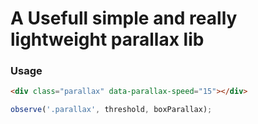 # A Usefull simple and really lightweight parallax lib


### Usage

```html
<div class="parallax" data-parallax-speed="15"></div>
```

```javascript
observe('.parallax', threshold, boxParallax);
```